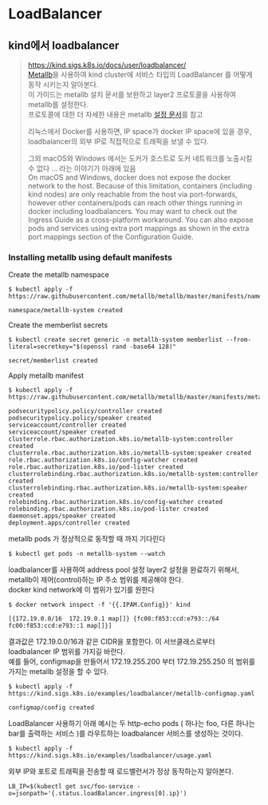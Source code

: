 # LoadBalancer

## kind에서 loadbalancer
> https://kind.sigs.k8s.io/docs/user/loadbalancer/  
> [Metallb](https://metallb.universe.tf/)을 사용하여 kind cluster에 서비스 타입의 LoadBalancer 를 어떻게 동작 시키는지 알아본다.  
> 이 가이드는 metallb 설치 문서를 보완하고 layer2 프로토콜을 사용하여 metallb를 설정한다.  
> 프로토콜에 대한 더 자세한 내용은 metallb [설정 문서](https://metallb.universe.tf/configuration/)를 참고  
>   
> 리눅스에서 Docker를 사용하면, IP space가 docker IP space에 있을 경우, loadbalancer의 외부 IP로 직접적으로 트래픽을 보낼 수 있다.  
>   
> 그외 macOS와 Windows 에서는 도커가 호스트로 도커 네트워크를 노출시킬 수 없다 ... 라는 이야기가 아래에 있음  
> On macOS and Windows, docker does not expose the docker network to the host. Because of this limitation, containers (including kind nodes) are only reachable from the host via port-forwards, however other containers/pods can reach other things running in docker including loadbalancers. You may want to check out the Ingress Guide as a cross-platform workaround. You can also expose pods and services using extra port mappings as shown in the extra port mappings section of the Configuration Guide.


### Installing metallb using default manifests
Create the metallb namespace
```
$ kubectl apply -f https://raw.githubusercontent.com/metallb/metallb/master/manifests/namespace.yaml

namespace/metallb-system created
```
Create the memberlist secrets
```
$ kubectl create secret generic -n metallb-system memberlist --from-literal=secretkey="$(openssl rand -base64 128)" 

secret/memberlist created
```
Apply metallb manifest
```
$ kubectl apply -f https://raw.githubusercontent.com/metallb/metallb/master/manifests/metallb.yaml

podsecuritypolicy.policy/controller created
podsecuritypolicy.policy/speaker created
serviceaccount/controller created
serviceaccount/speaker created
clusterrole.rbac.authorization.k8s.io/metallb-system:controller created
clusterrole.rbac.authorization.k8s.io/metallb-system:speaker created
role.rbac.authorization.k8s.io/config-watcher created
role.rbac.authorization.k8s.io/pod-lister created
clusterrolebinding.rbac.authorization.k8s.io/metallb-system:controller created
clusterrolebinding.rbac.authorization.k8s.io/metallb-system:speaker created
rolebinding.rbac.authorization.k8s.io/config-watcher created
rolebinding.rbac.authorization.k8s.io/pod-lister created
daemonset.apps/speaker created
deployment.apps/controller created

```
metallb pods 가 정상적으로 동작할 때 까지 기다린다
```
$ kubectl get pods -n metallb-system --watch
```

loadbalancer를 사용하여 address pool 설정
layer2 설정을 완료하기 위해서, metallb이 제어(control)하는 IP 주소 범위를  제공해야 한다.  
docker kind network에 이 범위가 있기를 원한다
```
$ docker network inspect -f '{{.IPAM.Config}}' kind

[{172.19.0.0/16  172.19.0.1 map[]} {fc00:f853:ccd:e793::/64  fc00:f853:ccd:e793::1 map[]}]
```
결과값은 172.19.0.0/16과 같은 CIDR을 포함한다. 이 서브클래스로부터 loadbalancer IP 범위를 가지길 바란다.  
예를 들어, configmap을 만들어서 172.19.255.200 부터 172.19.255.250 의 범위를 가지는 metallb 설정을 할 수 있다.
```
$ kubectl apply -f https://kind.sigs.k8s.io/examples/loadbalancer/metallb-configmap.yaml

configmap/config created
```
LoadBalancer 사용하기
아래 예시는 두 http-echo pods ( 하나는 foo, 다른 하나는 bar를 출력하는 서비스 )를 라우트하는 loadbalancer 서비스를 생성하는 것이다.
```
$ kubectl apply -f https://kind.sigs.k8s.io/examples/loadbalancer/usage.yaml
```
외부 IP와 포트로 트래픽을 전송할 때 로드밸런서가 정상 동작하는지 알아본다.
```
LB_IP=$(kubectl get svc/foo-service -o=jsonpath='{.status.loadBalancer.ingress[0].ip}')
```

